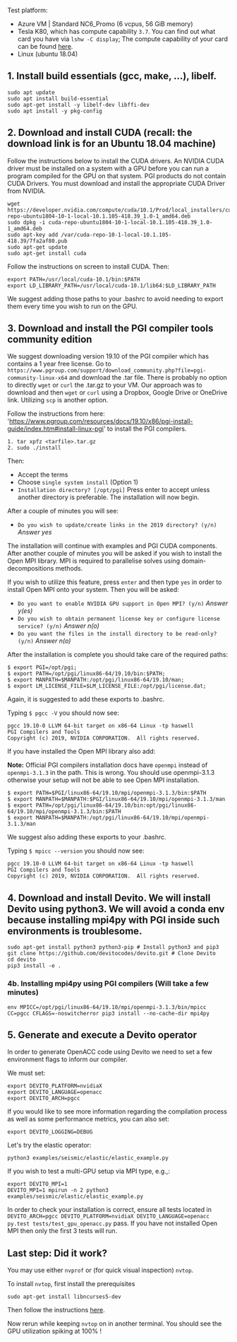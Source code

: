 
Test platform:
* Azure VM | Standard NC6_Promo (6 vcpus, 56 GiB memory)
 * Tesla K80, which has compute capability `3.7`. You can find out what card you have via `lshw -C display`; The compute capability of your card can be found [here](https://en.wikipedia.org/wiki/CUDA#GPUs_supported).
* Linux (ubuntu 18.04)

## 1. Install build essentials (gcc, make, ...), libelf.

```
sudo apt update
sudo apt install build-essential
sudo apt-get install -y libelf-dev libffi-dev
sudo apt install -y pkg-config
```

## 2. Download and install CUDA (recall: the download link is for an Ubuntu 18.04 machine)

Follow the instructions below to install the CUDA drivers. An NVIDIA CUDA driver must be installed on a system with a GPU before you can run a program compiled for the GPU on that system. PGI products do not contain CUDA Drivers. You must download and install the appropriate CUDA Driver from NVIDIA.

```
wget https://developer.nvidia.com/compute/cuda/10.1/Prod/local_installers/cuda-repo-ubuntu1804-10-1-local-10.1.105-418.39_1.0-1_amd64.deb
sudo dpkg -i cuda-repo-ubuntu1804-10-1-local-10.1.105-418.39_1.0-1_amd64.deb
sudo apt-key add /var/cuda-repo-10-1-local-10.1.105-418.39/7fa2af80.pub
sudo apt-get update
sudo apt-get install cuda
```

Follow the instructions on screen to install CUDA. Then:

```
export PATH=/usr/local/cuda-10.1/bin:$PATH
export LD_LIBRARY_PATH=/usr/local/cuda-10.1/lib64:$LD_LIBRARY_PATH
```
We suggest adding those paths to your .bashrc to avoid needing to export them every time you wish to run on the GPU.

## 3. Download and install the PGI compiler tools community edition

We suggest downloading version 19.10 of the PGI compiler which has contains a 1 year free license.
Go to `https://www.pgroup.com/support/download_community.php?file=pgi-community-linux-x64`
and download the .tar file.
There is probably no option to directly `wget` or `curl` the .tar.gz to your VM.
Our approach was to download and then `wget` or `curl` using a Dropbox, Google Drive or OneDrive link. Utilizing `scp` is another option.

Follow the instructions from here:
'https://www.pgroup.com/resources/docs/19.10/x86/pgi-install-guide/index.htm#install-linux-pgi'
to install the PGI compilers.
```
1. tar xpfz <tarfile>.tar.gz
2. sudo ./install
```
Then: 
- Accept the terms
- Choose `single system install` (Option 1)
- `Installation directory? [/opt/pgi]` Press enter to accept unless another directory is preferable.
The installation will now begin.

After a couple of minutes you will see:
- `Do you wish to update/create links in the 2019 directory? (y/n)` *Answer yes*

The installation will continue with examples and PGI CUDA components.
After another couple of minutes you will be asked if you wish to install the Open MPI library.
MPI is required to parallelise solves using domain-decompositions methods.

If you wish to utilize this feature, press `enter` and then type `yes` in order to install Open MPI onto your system.
Then you will be asked:
- `Do you want to enable NVIDIA GPU support in Open MPI? (y/n)` *Answer y(es)*
- `Do you wish to obtain permanent license key or configure license service? (y/n)` *Answer n(o)*
- `Do you want the files in the install directory to be read-only? (y/n)` *Answer n(o)*

After the installation is complete you should take care of the required paths:
```
$ export PGI=/opt/pgi;
$ export PATH=/opt/pgi/linux86-64/19.10/bin:$PATH;
$ export MANPATH=$MANPATH:/opt/pgi/linux86-64/19.10/man;
$ export LM_LICENSE_FILE=$LM_LICENSE_FILE:/opt/pgi/license.dat; 
```
Again, it is suggested to add these exports to .bashrc.

Typing `$ pgcc -V` you should now see:
```
pgcc 19.10-0 LLVM 64-bit target on x86-64 Linux -tp haswell 
PGI Compilers and Tools
Copyright (c) 2019, NVIDIA CORPORATION.  All rights reserved.
```

If you have installed the Open MPI library also add:

**Note:** Official PGI compilers installation docs have `openmpi` instead of `openmpi-3.1.3` in the path. This is wrong. You should use openmpi-3.1.3 otherwise your setup will not be able to see Open MPI installation.
```
$ export PATH=$PGI/linux86-64/19.10/mpi/openmpi-3.1.3/bin:$PATH
$ export MANPATH=$MANPATH:$PGI/linux86-64/19.10/mpi/openmpi-3.1.3/man
$ export PATH=/opt/pgi/linux86-64/19.10/bin:opt/pgi/linux86-64/19.10/mpi/openmpi-3.1.3/bin:$PATH
$ export MANPATH=$MANPATH:/opt/pgi/linux86-64/19.10/mpi/openmpi-3.1.3/man
```
We suggest also adding these exports to your .bashrc.

Typing `$ mpicc --version` you should now see:
```
pgcc 19.10-0 LLVM 64-bit target on x86-64 Linux -tp haswell 
PGI Compilers and Tools
Copyright (c) 2019, NVIDIA CORPORATION.  All rights reserved.
```

## 4. Download and install Devito. We will install Devito using python3. We will avoid a conda env because installing mpi4py with PGI inside such environments is troublesome.
```
sudo apt-get install python3 python3-pip # Install python3 and pip3
git clone https://github.com/devitocodes/devito.git # Clone Devito
cd devito
pip3 install -e .
```

### 4b. Installing mpi4py using PGI compilers (Will take a few minutes)
```
env MPICC=/opt/pgi/linux86-64/19.10/mpi/openmpi-3.1.3/bin/mpicc CC=pgcc CFLAGS=-noswitcherror pip3 install --no-cache-dir mpi4py
```

## 5. Generate and execute a Devito operator
In order to generate OpenACC code using Devito we need to set a few environment flags to inform our compiler.

We must set:
```
export DEVITO_PLATFORM=nvidiaX
export DEVITO_LANGUAGE=openacc
export DEVITO_ARCH=pgcc
```

If you would like to see more information regarding the compilation process as well as some performance metrics, you can also set:
```
export DEVITO_LOGGING=DEBUG
```

Let's try the elastic operator:
```
python3 examples/seismic/elastic/elastic_example.py
```

If you wish to test a multi-GPU setup via MPI type, e.g.,:
```
export DEVITO_MPI=1
DEVITO_MPI=1 mpirun -n 2 python3 examples/seismic/elastic/elastic_example.py
```
In order to check your installation is correct, ensure all tests located in
`DEVITO_ARCH=pgcc DEVITO_PLATFORM=nvidiaX DEVITO_LANGUAGE=openacc py.test tests/test_gpu_openacc.py`
pass. If you have not installed Open MPI then only the first 3 tests will run.

## Last step: Did it work?

You may use either `nvprof` or (for quick visual inspection) `nvtop`. 

To install `nvtop`, first install the prerequisites

```
sudo apt-get install libncurses5-dev
```

Then follow the instructions [here](https://github.com/Syllo/nvtop#nvtop-build).

Now rerun while keeping `nvtop` on in another terminal. You should see the GPU utilization spiking at 100% !

